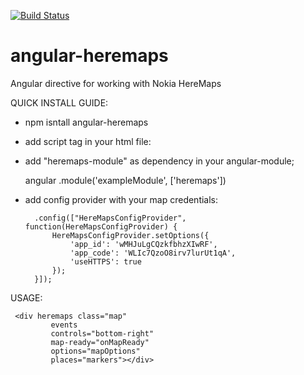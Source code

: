 [![Build Status](https://travis-ci.org/dverbovyi/angular-heremaps.svg?branch=master)](https://travis-ci.org/dverbovyi/angular-heremaps)

# angular-heremaps
Angular directive for working with Nokia HereMaps

QUICK INSTALL GUIDE:

- npm isntall angular-heremaps

- add script tag in your html file:
    
    <script src="/node_modules/angular-heremaps/dist/angular-heremaps.js"></script>
    
- add "heremaps-module" as dependency in your angular-module;

    angular
        .module('exampleModule', ['heremaps'])
        
- add config provider with your map credentials:

        .config(["HereMapsConfigProvider", function(HereMapsConfigProvider) {
            HereMapsConfigProvider.setOptions({
                'app_id': 'wMHJuLgCQzkfbhzXIwRF',
                'app_code': 'WLIc7QzoO8irv7lurUt1qA',
                'useHTTPS': true
            });
        }]);
        
USAGE:

     <div heremaps class="map"
             events
             controls="bottom-right"
             map-ready="onMapReady"
             options="mapOptions"
             places="markers"></div>